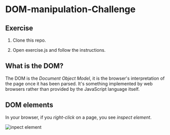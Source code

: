 # DOM-manipulation-Challenge

## Exercise

1. Clone this repo.

2. Open exercise.js and follow the instructions.

## What is the DOM?

The DOM is the _Document Object Model_, it is the browser's interpretation of the page once it has been parsed.
It's something implemented by web browsers rather than provided by the JavaScript language itself.

## DOM elements

In your browser, if you _right-click_ on a page, you see _inspect element_.

![inpect element](./assest/inspect.png)

